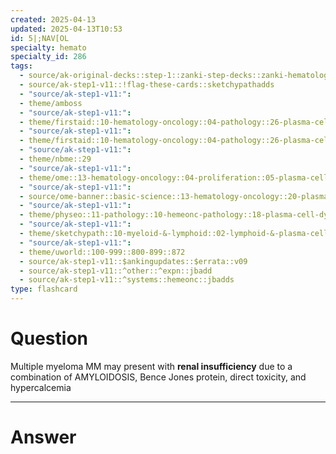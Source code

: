 ```yaml
---
created: 2025-04-13
updated: 2025-04-13T10:53
id: 5|;NAV[OL
specialty: hemato
specialty_id: 286
tags:
  - source/ak-original-decks::step-1::zanki-step-decks::zanki-hematology-&-oncology
  - source/ak-step1-v11::!flag-these-cards::sketchypathadds
  - "source/ak-step1-v11:": 
  - theme/amboss
  - "source/ak-step1-v11:": 
  - theme/firstaid::10-hematology-oncology::04-pathology::26-plasma-cell-dyscrasias
  - "source/ak-step1-v11:": 
  - theme/firstaid::10-hematology-oncology::04-pathology::26-plasma-cell-dyscrasias::multiple-myeloma
  - "source/ak-step1-v11:": 
  - theme/nbme::29
  - "source/ak-step1-v11:": 
  - theme/ome::13-hematology-oncology::04-proliferation::05-plasma-cell-dyscrasis
  - "source/ak-step1-v11:": 
  - source/ome-banner::basic-science::13-hematology-oncology::20-plasma-cell-dyscrasias
  - "source/ak-step1-v11:": 
  - theme/physeo::11-pathology::10-hemeonc-pathology::18-plasma-cell-dyscrasias
  - "source/ak-step1-v11:": 
  - theme/sketchypath::10-myeloid-&-lymphoid::02-lymphoid-&-plasma-cell-disorders::04-plasma-cell-neoplasms
  - "source/ak-step1-v11:": 
  - theme/uworld::100-999::800-899::872
  - source/ak-step1-v11::$ankingupdates::$errata::v09
  - source/ak-step1-v11::^other::^expn::jbadd
  - source/ak-step1-v11::^systems::hemeonc::jbadds
type: flashcard
---
```


# Question
Multiple myeloma MM may present with **renal insufficiency** due to a combination of AMYLOIDOSIS, Bence Jones protein, direct toxicity, and hypercalcemia

---

# Answer
